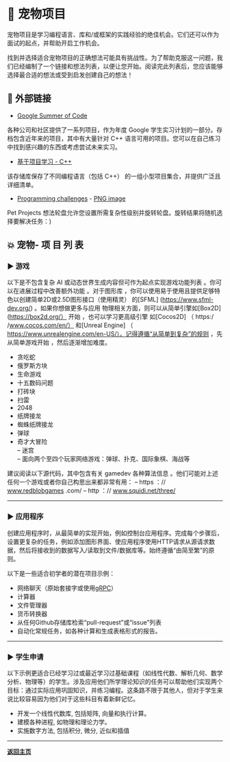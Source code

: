 # :telescope: 宠物项目

宠物项目是学习编程语言、库和/或框架的实践经验的绝佳机会。它们还可以作为面试的起点，并帮助开启工作机会。

找到并选择适合宠物项目的正确想法可能具有挑战性。为了帮助克服这一问题，我们已经编制了一个链接和想法列表，以便让您开始。阅读完此列表后，您应该能够选择最合适的想法或受到启发创建自己的想法！

## :arrows_counterclockwise: 外部链接

* [Google Summer of Code](https://summerofcode.withgoogle.com/archive)

各种公司和社区提供了一系列项目，作为年度 Google 学生实习计划的一部分。存档包含近年来的项目，其中有大量针对 C++ 语言可用的项目。您可以在自己练习中找到感兴趣的东西或考虑尝试未来实习。

* [基于项目学习 - C++](https://github.com/practical-tutorials/project-based-learning#cc)

该存储库保存了不同编程语言（包括 C++） 的一组小型项目集合，并提供广泛且详细清单。

* [Programming challenges](https://programming-challenges.jeremyjaydan.dev/) - [PNG image](https://programming-challenges.jeremyjaydan.dev/media/programming-challenges-v4.0.png)

Pet Projects 想法轮盘允许您设置所需复杂性级别并旋转轮盘。旋转结果将随机选择要解决任务：)


## :boom: 宠物- 项 目 列 表

### :arrow_forward: 游戏

以下是不包含复杂 AI 或动态世界生成内容但可作为起点实现游戏功能列表 。你可以在进展过程中改善额外功能 。对于图形库 ，你可以使用易于使用且提供足够特色以创建简单2D或2.5D图形接口（使用精灵） 的[SFML] (https://www.sfml-dev.org/) 。如果你想做更多与应用 物理相关方面，则可以从简单引擎如[Box2D] (https://box2d.org/） 开始 ，也可以学习更高级引擎 如[Cocos2D] （ https:/ /www.cocos.com/en/） 和[Unreal Engine] （ https://www.unrealengine.com/en-US/）。记得遵循“从简单到复杂”的规则 ，先从简单游戏开始 ，然后逐渐增加难度。

- 贪吃蛇
- 俄罗斯方块
- 生命游戏
- 十五数码问题
- 打砖块
- 扫雷 
- 2048 
- 纸牌接龙 
- 蜘蛛纸牌接龙 
- 弹球 
- 奇才大冒险  
– 迷宫  
– 面向两个至四个玩家网络游戏：弹球、扑克、国际象棋、海战等 

建议阅读以下源代码，其中包含有关 gamedev 各种算法信息 。他们可能对上述任何一个游戏或者你自己构思出来都非常有用：
– https ：// www.redblobgames .com/
– http ：// www.squidi.net/three/



---
### :arrow_forward: 应用程序

创建应用程序时，从最简单的实现开始，例如控制台应用程序。完成每个步骤后，设置更复杂的任务，例如添加图形界面、使应用程序使用HTTP请求从源请求数据，然后将接收到的数据写入/读取到文件/数据库等。始终遵循“由简至繁”的原则。

以下是一些适合初学者的潜在项目示例：

- 网络聊天（原始套接字或使用[gRPC](https://grpc.io/docs/languages/cpp/quickstart)）
- 计算器
- 文件管理器
- 货币转换器
- 从任何Github存储库检索“pull-request”或“issue”列表
- 自动化常规任务，如各种计算和生成表格形式的报告。

---

### :arrow_forward: 学生申请

以下示例更适合已经学习过或最近学习过基础课程（如线性代数、解析几何、数学分析、物理等）的学生。涉及应用他们所学理论知识的任务可以帮助他们实现两个目标：通过实际应用巩固知识，并练习编程。这条路不限于其他人，但对于学生来说比较容易因为他们对于这些科目有着新鲜记忆。

- 开发一个线性代数库, 包括矩阵, 向量和执行计算。
- 建模各种进程, 如物理和理论力学。
- 实施数字方法, 包括积分, 微分, 近似和插值

---

[**返回主页**](../README.md)